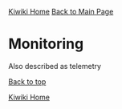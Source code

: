 [Kiwiki Home](/../../)
[Back to Main Page](./readme.md)

# Monitoring
Also described as telemetry


[Back to top](#)

[Kiwiki Home](/../../)